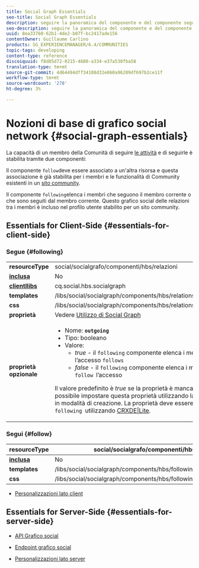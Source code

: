 ```yaml
---
title: Social Graph Essentials
seo-title: Social Graph Essentials
description: seguire la panoramica del componente e del componente seguente
seo-description: seguire la panoramica del componente e del componente seguente
uuid: 8ea33760-62b1-4de2-b07f-bc2417ade156
contentOwner: Guillaume Carlino
products: SG_EXPERIENCEMANAGER/6.4/COMMUNITIES
topic-tags: developing
content-type: reference
discoiquuid: f8d85d72-0215-4680-a334-e37a530fba58
translation-type: tm+mt
source-git-commit: 4d64494dff34108d32e060a96209df697b2ce11f
workflow-type: tm+mt
source-wordcount: '278'
ht-degree: 3%

---
```



# Nozioni di base di grafico social network {#social-graph-essentials}

La capacità di un membro della Comunità di seguire [le attività](essentials-activities.md) e di seguirle è stabilita tramite due componenti:

Il componente `follow`deve essere associato a un&#39;altra risorsa e questa associazione è già stabilita per i membri e le funzionalità di Community esistenti in un [sito community](overview.md#communitiessites).

Il componente `following`elenca i membri che seguono il membro corrente o che sono seguiti dal membro corrente. Questo grafico social delle relazioni tra i membri è incluso nel profilo utente stabilito per un sito community.

## Essentials for Client-Side {#essentials-for-client-side}

### Segue {#following}

<table> 
 <tbody>
  <tr>
   <td> <strong>resourceType</strong></td> 
   <td>social/socialgrafo/componenti/hbs/relazioni</td> 
  </tr>
  <tr>
   <td> <a href="scf.md#add-or-include-a-communities-component"><strong>inclusa</strong></a></td> 
   <td>No</td> 
  </tr>
  <tr>
   <td> <a href="clientlibs.md"><strong>clientllibs</strong></a></td> 
   <td>cq.social.hbs.socialgraph</td> 
  </tr>
  <tr>
   <td> <strong>templates</strong></td> 
   <td> /libs/social/socialgraph/components/hbs/relationships/relationships.hbs</td> 
  </tr>
  <tr>
   <td> <strong>css</strong></td> 
   <td> /libs/social/socialgraph/components/hbs/relationships/clientlibs/relationships.css</td> 
  </tr>
  <tr>
   <td><strong> proprietà</strong></td> 
   <td>Vedere <a href="socialgraph.md">Utilizzo di Social Graph</a></td> 
  </tr>
  <tr>
   <td><strong> proprietà opzionale<br /></strong></td> 
   <td>
    <ul> 
     <li>Nome: <strong><code>outgoing</code></strong></li> 
     <li>Tipo: booleano</li> 
     <li>Valore:<br /> 
      <ul> 
       <li><i>true  </i>- il  <code>following</code> componente elenca i membri che hanno effettuato l’accesso <code>follows</code></li> 
       <li><i>false  </i>- il  <code>following</code> componente elenca i membri che hanno effettuato  <code>follow </code>l’accesso</li> 
      </ul> </li> 
    </ul> <p>Il valore predefinito è <i>true</i> se la proprietà è mancante. Al momento, non è possibile impostare questa proprietà utilizzando la finestra di dialogo di modifica in modalità di creazione. La proprietà deve essere aggiunta a un'istanza del nodo <code>following </code>utilizzando <a href="../../help/sites-developing/developing-with-crxde-lite.md">CRXDE|Lite</a>.</p> </td> 
  </tr>
 </tbody>
</table>

### Segui {#follow}

| **resourceType** | social/socialgrafo/componenti/hbs/seguenti |
|---|---|
| [**inclusa**](scf.md#add-or-include-a-communities-component) | No |
| **templates** | /libs/social/socialgraph/components/hbs/following/following.hbs |
| **css** | /libs/social/socialgraph/components/hbs/following/clientlibs/following.css |

* [Personalizzazioni lato client](client-customize.md)

## Essentials for Server-Side {#essentials-for-server-side}

* [API Grafico social](https://helpx.adobe.com/experience-manager/6-4/sites/developing/using/reference-materials/javadoc/com/adobe/cq/social/graph/client/api/package-frame.html)

* [Endpoint grafico social](https://helpx.adobe.com/experience-manager/6-4/sites/developing/using/reference-materials/javadoc/com/adobe/cq/social/graph/client/endpoint/package-frame.html)

* [Personalizzazioni lato server](server-customize.md)

